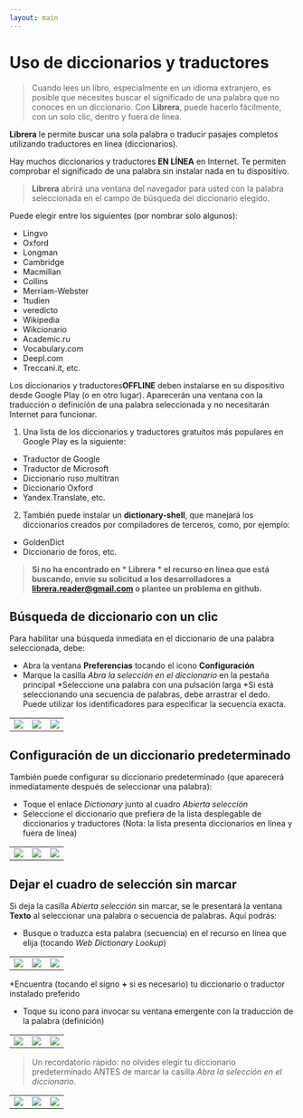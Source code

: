 ```yaml
---
layout: main
---
```


# Uso de diccionarios y traductores

> Cuando lees un libro, especialmente en un idioma extranjero, es posible que necesites buscar el significado de una palabra que no conoces en un diccionario. Con **Librera**, puede hacerlo fácilmente, con un solo clic, dentro y fuera de línea.

**Librera** le permite buscar una sola palabra o traducir pasajes completos utilizando traductores en línea (diccionarios).

Hay muchos diccionarios y traductores **EN LÍNEA** en Internet. Te permiten comprobar el significado de una palabra sin instalar nada en tu dispositivo.
> **Librera** abrirá una ventana del navegador para usted con la palabra seleccionada en el campo de búsqueda del diccionario elegido.
 
Puede elegir entre los siguientes (por nombrar solo algunos):

* Lingvo
* Oxford
* Longman
* Cambridge
* Macmillan
* Collins
* Merriam-Webster
* 1tudien
* veredicto
* Wikipedia
* Wikcionario
* Academic.ru
* Vocabulary.com
* Deepl.com
* Treccani.it, etc.

Los diccionarios y traductores**OFFLINE** deben instalarse en su dispositivo desde Google Play (o en otro lugar). Aparecerán una ventana con la traducción o definición de una palabra seleccionada y no necesitarán Internet para funcionar.

1. Una lista de los diccionarios y traductores gratuitos más populares en Google Play es la siguiente:

* Traductor de Google
* Traductor de Microsoft
* Diccionario ruso multitran
* Diccionario Oxford
* Yandex.Translate, etc.

2. También puede instalar un **dictionary-shell**, que manejará los diccionarios creados por compiladores de terceros, como, por ejemplo:

* GoldenDict
* Diccionario de foros, etc.
 
> **Si no ha encontrado en * Librera * el recurso en línea que está buscando, envíe su solicitud a los desarrolladores a librera.reader@gmail.com o plantee un problema en github.**

## Búsqueda de diccionario con un clic
Para habilitar una búsqueda inmediata en el diccionario de una palabra seleccionada, debe:
* Abra la ventana **Preferencias** tocando el icono **Configuración**
* Marque la casilla _Abra la selección en el diccionario_ en la pestaña principal
*Seleccione una palabra con una pulsación larga
*Si está seleccionando una secuencia de palabras, debe arrastrar el dedo. Puede utilizar los identificadores para especificar la secuencia exacta.

||||
|-|-|-|
|![](1.jpg)|![](2.jpg)|![](3.jpg)|

## Configuración de un diccionario predeterminado
También puede configurar su diccionario predeterminado (que aparecerá inmediatamente después de seleccionar una palabra):
* Toque el enlace _Dictionary_ junto al cuadro _Abierta selección_
* Seleccione el diccionario que prefiera de la lista desplegable de diccionarios y traductores (Nota: la lista presenta diccionarios en línea y fuera de línea)

||||
|-|-|-|
|![](4.jpg)|![](55.jpg)|![](66.jpg)|

## Dejar el cuadro de selección sin marcar
Si deja la casilla _Abierta selección_ sin marcar, se le presentará la ventana **Texto** al seleccionar una palabra o secuencia de palabras. Aquí podrás:
* Busque o traduzca esta palabra (secuencia) en el recurso en línea que elija (tocando _Web Dictionary Lookup_)

||||
|-|-|-|
|![](7.jpg)|![](8.jpg)|![](9.jpg)|

*Encuentra (tocando el signo **+** si es necesario) tu diccionario o traductor instalado preferido
* Toque su icono para invocar su ventana emergente con la traducción de la palabra (definición)

||||
|-|-|-|
|![](10.jpg)|![](11.jpg)|![](12.jpg)|

> Un recordatorio rápido: no olvides elegir tu diccionario predeterminado ANTES de marcar la casilla _Abra la selección en el diccionario_.

||||
|-|-|-|
|![](13.jpg)|![](55.jpg)|![](66.jpg)|
